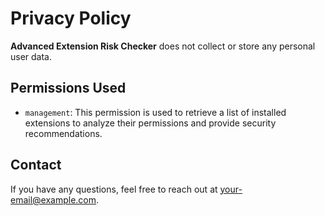 # Privacy Policy

**Advanced Extension Risk Checker** does not collect or store any personal user data.  

## Permissions Used
- `management`: This permission is used to retrieve a list of installed extensions to analyze their permissions and provide security recommendations.

## Contact
If you have any questions, feel free to reach out at [your-email@example.com](mailto:reglund.thorsen@gmail.com).
